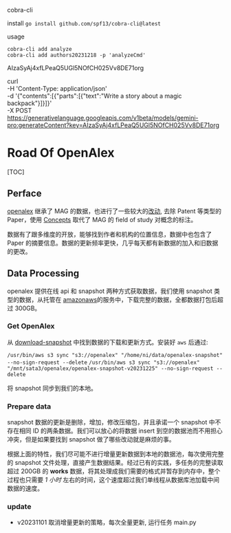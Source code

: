 cobra-cli

install
`go install github.com/spf13/cobra-cli@latest`

usage
```
cobra-cli add analyze
cobra-cli add authors20231218 -p 'analyzeCmd'
```

AIzaSyAj4xfLPeaQ5UGl5NOfCH025Vv8DE71org

curl \
  -H 'Content-Type: application/json' \
  -d '{"contents":[{"parts":[{"text":"Write a story about a magic backpack"}]}]}' \
  -X POST https://generativelanguage.googleapis.com/v1beta/models/gemini-pro:generateContent?key=AIzaSyAj4xfLPeaQ5UGl5NOfCH025Vv8DE71org



  

# Road Of OpenAlex
[TOC]

## Perface

[openalex](https://docs.openalex.org/) 继承了 MAG 的数据，也进行了一些较大的[改动](https://docs.openalex.org/download-snapshot/mag-format/mag-migration-guide), 去除 Patent 等类型的 Paper，使用 [Concepts](https://docs.openalex.org/about-the-data/concept) 取代了 MAG 的 field of study 对概念的标注。

数据有了跟多维度的开放，能够找到作者和机构的位置信息，数据中也包含了 Paper 的摘要信息。数据的更新频率更快，几乎每天都有新数据的加入和旧数据的更改。

## Data Processing

openalex 提供在线 api 和 snapshot 两种方式获取数据，我们使用 snapshot 类型的数据，从托管在 [amazonaws](https://openalex.s3.amazonaws.com/browse.html)的服务中，下载完整的数据，全都数据打包后超过 300GB。

### Get OpenAlex

从 [download-snapshot](https://docs.openalex.org/download-snapshot/download-to-your-machine) 中找到数据的下载和更新方式。安装好 `aws` 后通过:

`/usr/bin/aws s3 sync "s3://openalex" "/home/ni/data/openalex-snapshot" --no-sign-request --delete`
`/usr/bin/aws s3 sync "s3://openalex" "/mnt/sata3/openalex/openalex-snapshot-v20231225" --no-sign-request --delete`

将 snapshot 同步到我们的本地。

### Prepare data

snapshot 数据的更新是删除，增加，修改压缩包，并且承诺一个 snapshot 中不存在相同 ID 的两条数据。我们可以放心的将数据 insert 到空的数据池而不用担心冲突，但是如果要找到 snapshot 做了哪些改动就是麻烦的事。

根据上面的特性，我们尽可能不进行增量更新数据到本地的数据池，每次使用完整的 snapshot 文件处理，直接产生数据结果。经过已有的实践，多任务的完整读取超过 200GB 的 **works** 数据，将其处理成我们需要的格式并暂存到内存中，整个过程也只需要 *1 小时* 左右的时间，这个速度超过我们单线程从数据库池加载中间数据的速度。

### update
+ v20231101
 取消增量更新的策略，每次全量更新, 运行任务 main.py